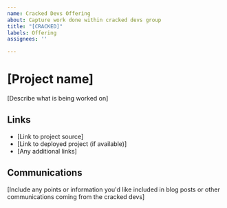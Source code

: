 ```yaml
---
name: Cracked Devs Offering
about: Capture work done within cracked devs group
title: "[CRACKED]"
labels: Offering
assignees: ''

---
```


# [Project name]

[Describe what is being worked on]

## Links

- [Link to project source]
- [Link to deployed project (if available)]
- [Any additional links]

## Communications

[Include any points or information you'd like included in blog posts or other communications coming from the cracked devs]
